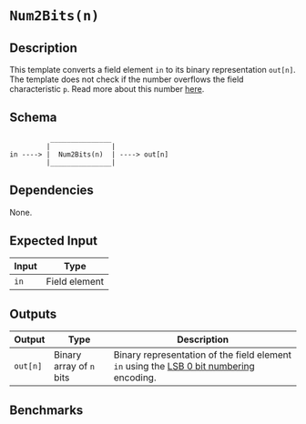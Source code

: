 # `Num2Bits(n)`

## Description

This template converts a field element `in` to its binary representation `out[n]`. 
The template does not check if the number overflows the field characteristic `p`. Read more about this number [here](../../../../README.md).

## Schema

```
          _______________     
         |               |
in ----> |  Num2Bits(n)  | ----> out[n]
         |_______________|     
```

## Dependencies

None.


## Expected Input

| Input           | Type           |
| -------------   | -------------  | 
| `in`            | Field element  |

## Outputs

| Output           | Type                     | Description     |
| -------------    | -------------            | ----------      | 
| `out[n]`         | Binary array of `n` bits | Binary representation of the field element `in` using the [LSB 0 bit numbering](https://en.wikipedia.org/wiki/Bit_numbering#LSB_0_bit_numbering) encoding. |

## Benchmarks
